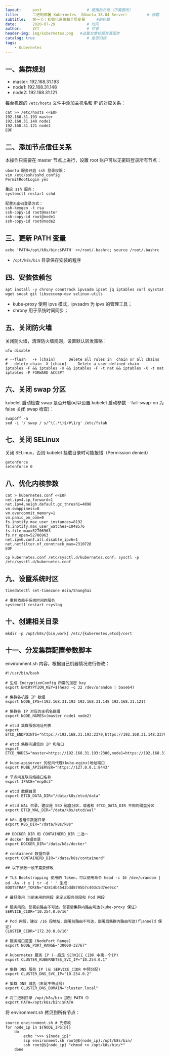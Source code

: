 ```yaml
---
layout:     post                    # 使用的布局（不需要改）
title:      二进制部署 Kubernetes （Ubuntu 18.04 Server）        # 标题 
subtitle:   第一节：初始化系统和全局变量     #副标题
date:       2020-07-29              # 时间
author:     ZYT                     # 作者
header-img: img/kubernetes.png   #这篇文章标题背景图片
catalog: true                       # 是否归档
tags:
    - Kubernetes
---
```


## 一、集群规划

- master: 192.168.31.193
- node1: 192.168.31.148
- node2: 192.168.31.121

每台机器的 `/etc/hosts` 文件中添加主机名和 IP 的对应关系：

```
cat >> /etc/hosts <<EOF
192.168.31.193 master
192.168.31.148 node1
192.168.31.121 node2
EOF
```

## 二、添加节点信任关系

本操作只需要在 master 节点上进行，设置 root 账户可以无密码登录所有节点：


```
ubuntu 服务开启 ssh 登录权限：
vim /etc/ssh/sshd_config
PermitRootLogin yes

重启 ssh 服务：
systemctl restart sshd

配置无密码登录方式：
ssh-keygen -t rsa 
ssh-copy-id root@master
ssh-copy-id root@node1
ssh-copy-id root@node2
```

## 三、更新 PATH 变量

```
echo 'PATH=/opt/k8s/bin:$PATH' >>/root/.bashrc; source /root/.bashrc
```

- `/opt/k8s/bin` 目录保存安装的程序

## 四、安装依赖包

```
apt install -y chrony conntrack ipvsadm ipset jq iptables curl sysstat wget socat git libseccomp-dev selinux-utils
```

- kube-proxy 使用 ipvs 模式，ipvsadm 为 ipvs 的管理工具；
- chrony 用于系统时间同步；

## 五、关闭防火墙

关闭防火墙，清理防火墙规则，设置默认转发策略：

```
ufw disable

# --flush   -F [chain]		Delete all rules in  chain or all chains
# --delete-chain -X [chain]		Delete a user-defined chain
iptables -F && iptables -X && iptables -F -t nat && iptables -X -t nat
iptables -P FORWARD ACCEPT
```

## 六、关闭 swap 分区

kubelet 启动检查 swap 是否开启(可以设置 kubelet 启动参数 --fail-swap-on 为 false 关闭 swap 检查)：

```
swapoff -a
sed -i '/ swap / s/^\(.*\)$/#\1/g' /etc/fstab
```

## 七、关闭 SELinux

关闭 SELinux，否则 kubelet 挂载目录时可能报错（Permission denied）

```
getenforce
setenforce 0
```

## 八、优化内核参数

```
cat > kubernetes.conf <<EOF
net.ipv4.ip_forward=1
net.ipv4.neigh.default.gc_thresh1=4096
vm.swappiness=0
vm.overcommit_memory=1
vm.panic_on_oom=0
fs.inotify.max_user_instances=8192
fs.inotify.max_user_watches=1048576
fs.file-max=52706963
fs.nr_open=52706963
net.ipv6.conf.all.disable_ipv6=1
net.netfilter.nf_conntrack_max=2310720
EOF

cp kubernetes.conf /etc/sysctl.d/kubernetes.conf; sysctl -p /etc/sysctl.d/kubernetes.conf
```

## 九、设置系统时区

```
timedatectl set-timezone Asia/Shanghai

# 重启依赖于系统时间的服务
systemctl restart rsyslog
```

## 十、创建相关目录

```
mkdir -p /opt/k8s/{bin,work} /etc/{kubernetes,etcd}/cert
```

## 十一、分发集群配置参数脚本

environment.sh 内容，根据自己机器情况进行修改：

```
#!/usr/bin/bash

# 生成 EncryptionConfig 所需的加密 key
export ENCRYPTION_KEY=$(head -c 32 /dev/urandom | base64)

# 集群各机器 IP 数组
export NODE_IPS=(192.168.31.193 192.168.31.148 192.168.31.121)

# 集群各 IP 对应的主机名数组
export NODE_NAMES=(master node1 node2)

# etcd 集群服务地址列表
export ETCD_ENDPOINTS="https://192.168.31.193:2379,https://192.168.31.148:2379,https://192.168.31.121:2379"

# etcd 集群间通信的 IP 和端口
export ETCD_NODES="master=https://192.168.31.193:2380,node1=https://192.168.31.148:2380,node2=https://192.168.31.121:2380"

# kube-apiserver 的反向代理(kube-nginx)地址端口
export KUBE_APISERVER="https://127.0.0.1:8443"

# 节点间互联网络接口名称
export IFACE="enp0s3"

# etcd 数据目录
export ETCD_DATA_DIR="/data/k8s/etcd/data"

# etcd WAL 目录，建议是 SSD 磁盘分区，或者和 ETCD_DATA_DIR 不同的磁盘分区
export ETCD_WAL_DIR="/data/k8s/etcd/wal"

# k8s 各组件数据目录
export K8S_DIR="/data/k8s/k8s"

## DOCKER_DIR 和 CONTAINERD_DIR 二选一
# docker 数据目录
export DOCKER_DIR="/data/k8s/docker"

# containerd 数据目录
export CONTAINERD_DIR="/data/k8s/containerd"

## 以下参数一般不需要修改

# TLS Bootstrapping 使用的 Token，可以使用命令 head -c 16 /dev/urandom | od -An -t x | tr -d ' ' 生成
BOOTSTRAP_TOKEN="42814b4543bdd8705b7c403c5d7ee9cc"

# 最好使用 当前未用的网段 来定义服务网段和 Pod 网段

# 服务网段，部署前路由不可达，部署后集群内路由可达(kube-proxy 保证)
SERVICE_CIDR="10.254.0.0/16"

# Pod 网段，建议 /16 段地址，部署前路由不可达，部署后集群内路由可达(flanneld 保证)
CLUSTER_CIDR="172.30.0.0/16"

# 服务端口范围 (NodePort Range)
export NODE_PORT_RANGE="30000-32767"

# kubernetes 服务 IP (一般是 SERVICE_CIDR 中第一个IP)
export CLUSTER_KUBERNETES_SVC_IP="10.254.0.1"

# 集群 DNS 服务 IP (从 SERVICE_CIDR 中预分配)
export CLUSTER_DNS_SVC_IP="10.254.0.2"

# 集群 DNS 域名（末尾不带点号）
export CLUSTER_DNS_DOMAIN="cluster.local"

# 将二进制目录 /opt/k8s/bin 加到 PATH 中
export PATH=/opt/k8s/bin:$PATH
```

将 environment.sh 拷贝到所有节点：

```
source environment.sh # 先修改
for node_ip in ${NODE_IPS[@]}
    do
        echo ">>> ${node_ip}"
        scp environment.sh root@${node_ip}:/opt/k8s/bin/
        ssh root@${node_ip} "chmod +x /opt/k8s/bin/*"
    done
```
